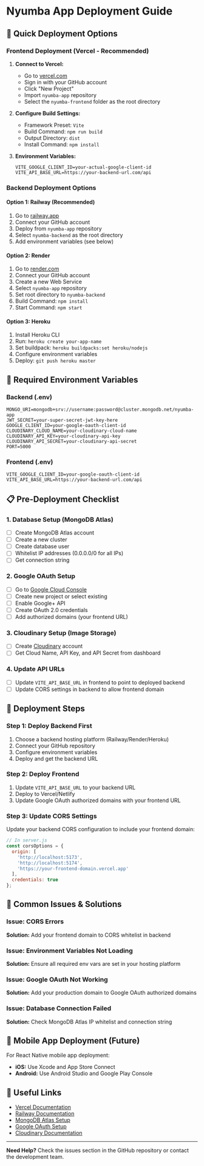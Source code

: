 # Nyumba App Deployment Guide

## 🚀 Quick Deployment Options

### Frontend Deployment (Vercel - Recommended)

1. **Connect to Vercel:**
   - Go to [vercel.com](https://vercel.com)
   - Sign in with your GitHub account
   - Click "New Project"
   - Import `nyumba-app` repository
   - Select the `nyumba-frontend` folder as the root directory

2. **Configure Build Settings:**
   - Framework Preset: `Vite`
   - Build Command: `npm run build`
   - Output Directory: `dist`
   - Install Command: `npm install`

3. **Environment Variables:**
   ```
   VITE_GOOGLE_CLIENT_ID=your-actual-google-client-id
   VITE_API_BASE_URL=https://your-backend-url.com/api
   ```

### Backend Deployment Options

#### Option 1: Railway (Recommended)
1. Go to [railway.app](https://railway.app)
2. Connect your GitHub account
3. Deploy from `nyumba-app` repository
4. Select `nyumba-backend` as the root directory
5. Add environment variables (see below)

#### Option 2: Render
1. Go to [render.com](https://render.com)
2. Connect your GitHub account
3. Create a new Web Service
4. Select `nyumba-app` repository
5. Set root directory to `nyumba-backend`
6. Build Command: `npm install`
7. Start Command: `npm start`

#### Option 3: Heroku
1. Install Heroku CLI
2. Run: `heroku create your-app-name`
3. Set buildpack: `heroku buildpacks:set heroku/nodejs`
4. Configure environment variables
5. Deploy: `git push heroku master`

## 🔧 Required Environment Variables

### Backend (.env)
```
MONGO_URI=mongodb+srv://username:password@cluster.mongodb.net/nyumba-app
JWT_SECRET=your-super-secret-jwt-key-here
GOOGLE_CLIENT_ID=your-google-oauth-client-id
CLOUDINARY_CLOUD_NAME=your-cloudinary-cloud-name
CLOUDINARY_API_KEY=your-cloudinary-api-key
CLOUDINARY_API_SECRET=your-cloudinary-api-secret
PORT=5000
```

### Frontend (.env)
```
VITE_GOOGLE_CLIENT_ID=your-google-oauth-client-id
VITE_API_BASE_URL=https://your-backend-url.com/api
```

## 📋 Pre-Deployment Checklist

### 1. Database Setup (MongoDB Atlas)
- [ ] Create MongoDB Atlas account
- [ ] Create a new cluster
- [ ] Create database user
- [ ] Whitelist IP addresses (0.0.0.0/0 for all IPs)
- [ ] Get connection string

### 2. Google OAuth Setup
- [ ] Go to [Google Cloud Console](https://console.cloud.google.com)
- [ ] Create new project or select existing
- [ ] Enable Google+ API
- [ ] Create OAuth 2.0 credentials
- [ ] Add authorized domains (your frontend URL)

### 3. Cloudinary Setup (Image Storage)
- [ ] Create [Cloudinary](https://cloudinary.com) account
- [ ] Get Cloud Name, API Key, and API Secret from dashboard

### 4. Update API URLs
- [ ] Update `VITE_API_BASE_URL` in frontend to point to deployed backend
- [ ] Update CORS settings in backend to allow frontend domain

## 🔄 Deployment Steps

### Step 1: Deploy Backend First
1. Choose a backend hosting platform (Railway/Render/Heroku)
2. Connect your GitHub repository
3. Configure environment variables
4. Deploy and get the backend URL

### Step 2: Deploy Frontend
1. Update `VITE_API_BASE_URL` to your backend URL
2. Deploy to Vercel/Netlify
3. Update Google OAuth authorized domains with your frontend URL

### Step 3: Update CORS Settings
Update your backend CORS configuration to include your frontend domain:

```javascript
// In server.js
const corsOptions = {
  origin: [
    'http://localhost:5173',
    'http://localhost:5174', 
    'https://your-frontend-domain.vercel.app'
  ],
  credentials: true
};
```

## 🐛 Common Issues & Solutions

### Issue: CORS Errors
**Solution:** Add your frontend domain to CORS whitelist in backend

### Issue: Environment Variables Not Loading
**Solution:** Ensure all required env vars are set in your hosting platform

### Issue: Google OAuth Not Working
**Solution:** Add your production domain to Google OAuth authorized domains

### Issue: Database Connection Failed
**Solution:** Check MongoDB Atlas IP whitelist and connection string

## 📱 Mobile App Deployment (Future)

For React Native mobile app deployment:
- **iOS:** Use Xcode and App Store Connect
- **Android:** Use Android Studio and Google Play Console

## 🔗 Useful Links

- [Vercel Documentation](https://vercel.com/docs)
- [Railway Documentation](https://docs.railway.app)
- [MongoDB Atlas Setup](https://docs.atlas.mongodb.com)
- [Google OAuth Setup](https://developers.google.com/identity/protocols/oauth2)
- [Cloudinary Documentation](https://cloudinary.com/documentation)

---

**Need Help?** Check the issues section in the GitHub repository or contact the development team.